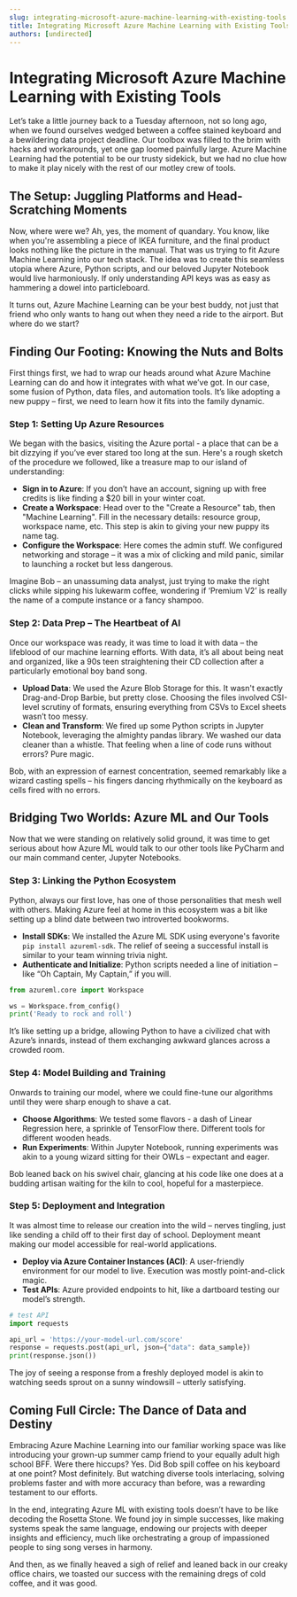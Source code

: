```yaml
---
slug: integrating-microsoft-azure-machine-learning-with-existing-tools
title: Integrating Microsoft Azure Machine Learning with Existing Tools
authors: [undirected]
---
```



# Integrating Microsoft Azure Machine Learning with Existing Tools

Let’s take a little journey back to a Tuesday afternoon, not so long ago, when we found ourselves wedged between a coffee stained keyboard and a bewildering data project deadline. Our toolbox was filled to the brim with hacks and workarounds, yet one gap loomed painfully large. Azure Machine Learning had the potential to be our trusty sidekick, but we had no clue how to make it play nicely with the rest of our motley crew of tools.

## The Setup: Juggling Platforms and Head-Scratching Moments

Now, where were we? Ah, yes, the moment of quandary. You know, like when you're assembling a piece of IKEA furniture, and the final product looks nothing like the picture in the manual. That was us trying to fit Azure Machine Learning into our tech stack. The idea was to create this seamless utopia where Azure, Python scripts, and our beloved Jupyter Notebook would live harmoniously. If only understanding API keys was as easy as hammering a dowel into particleboard.

It turns out, Azure Machine Learning can be your best buddy, not just that friend who only wants to hang out when they need a ride to the airport. But where do we start?

## Finding Our Footing: Knowing the Nuts and Bolts

First things first, we had to wrap our heads around what Azure Machine Learning can do and how it integrates with what we’ve got. In our case, some fusion of Python, data files, and automation tools. It’s like adopting a new puppy – first, we need to learn how it fits into the family dynamic.

### Step 1: Setting Up Azure Resources

We began with the basics, visiting the Azure portal - a place that can be a bit dizzying if you’ve ever stared too long at the sun. Here's a rough sketch of the procedure we followed, like a treasure map to our island of understanding:

- **Sign in to Azure**: If you don’t have an account, signing up with free credits is like finding a $20 bill in your winter coat.
- **Create a Workspace**: Head over to the "Create a Resource" tab, then "Machine Learning". Fill in the necessary details: resource group, workspace name, etc. This step is akin to giving your new puppy its name tag.
- **Configure the Workspace**: Here comes the admin stuff. We configured networking and storage – it was a mix of clicking and mild panic, similar to launching a rocket but less dangerous.

Imagine Bob – an unassuming data analyst, just trying to make the right clicks while sipping his lukewarm coffee, wondering if ‘Premium V2’ is really the name of a compute instance or a fancy shampoo.

### Step 2: Data Prep – The Heartbeat of AI

Once our workspace was ready, it was time to load it with data – the lifeblood of our machine learning efforts. With data, it’s all about being neat and organized, like a 90s teen straightening their CD collection after a particularly emotional boy band song.

- **Upload Data**: We used the Azure Blob Storage for this. It wasn't exactly Drag-and-Drop Barbie, but pretty close. Choosing the files involved CSI-level scrutiny of formats, ensuring everything from CSVs to Excel sheets wasn’t too messy.
- **Clean and Transform**: We fired up some Python scripts in Jupyter Notebook, leveraging the almighty pandas library. We washed our data cleaner than a whistle. That feeling when a line of code runs without errors? Pure magic.

Bob, with an expression of earnest concentration, seemed remarkably like a wizard casting spells – his fingers dancing rhythmically on the keyboard as cells fired with no errors.

## Bridging Two Worlds: Azure ML and Our Tools

Now that we were standing on relatively solid ground, it was time to get serious about how Azure ML would talk to our other tools like PyCharm and our main command center, Jupyter Notebooks. 

### Step 3: Linking the Python Ecosystem

Python, always our first love, has one of those personalities that mesh well with others. Making Azure feel at home in this ecosystem was a bit like setting up a blind date between two introverted bookworms.

- **Install SDKs**: We installed the Azure ML SDK using everyone's favorite `pip install azureml-sdk`. The relief of seeing a successful install is similar to your team winning trivia night.
- **Authenticate and Initialize**: Python scripts needed a line of initiation – like “Oh Captain, My Captain,” if you will. 

```python
from azureml.core import Workspace

ws = Workspace.from_config()
print('Ready to rock and roll')
```

It’s like setting up a bridge, allowing Python to have a civilized chat with Azure’s innards, instead of them exchanging awkward glances across a crowded room.

### Step 4: Model Building and Training

Onwards to training our model, where we could fine-tune our algorithms until they were sharp enough to shave a cat. 

- **Choose Algorithms**: We tested some flavors - a dash of Linear Regression here, a sprinkle of TensorFlow there. Different tools for different wooden heads.
- **Run Experiments**: Within Jupyter Notebook, running experiments was akin to a young wizard sitting for their OWLs – expectant and eager.

Bob leaned back on his swivel chair, glancing at his code like one does at a budding artisan waiting for the kiln to cool, hopeful for a masterpiece.

### Step 5: Deployment and Integration

It was almost time to release our creation into the wild – nerves tingling, just like sending a child off to their first day of school. Deployment meant making our model accessible for real-world applications.

- **Deploy via Azure Container Instances (ACI)**: A user-friendly environment for our model to live. Execution was mostly point-and-click magic.
- **Test APIs**: Azure provided endpoints to hit, like a dartboard testing our model’s strength. 

```python
# test API
import requests

api_url = 'https://your-model-url.com/score'
response = requests.post(api_url, json={"data": data_sample})
print(response.json())
```

The joy of seeing a response from a freshly deployed model is akin to watching seeds sprout on a sunny windowsill – utterly satisfying.

## Coming Full Circle: The Dance of Data and Destiny

Embracing Azure Machine Learning into our familiar working space was like introducing your grown-up summer camp friend to your equally adult high school BFF. Were there hiccups? Yes. Did Bob spill coffee on his keyboard at one point? Most definitely. But watching diverse tools interlacing, solving problems faster and with more accuracy than before, was a rewarding testament to our efforts.

In the end, integrating Azure ML with existing tools doesn’t have to be like decoding the Rosetta Stone. We found joy in simple successes, like making systems speak the same language, endowing our projects with deeper insights and efficiency, much like orchestrating a group of impassioned people to sing song verses in harmony. 

And then, as we finally heaved a sigh of relief and leaned back in our creaky office chairs, we toasted our success with the remaining dregs of cold coffee, and it was good.